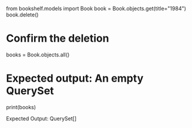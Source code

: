 from bookshelf.models import Book
book = Book.objects.get(title="1984")
book.delete()

# Confirm the deletion 
books = Book.objects.all()
# Expected output: An empty QuerySet
print(books)

Expected Output:
QuerySet[]

